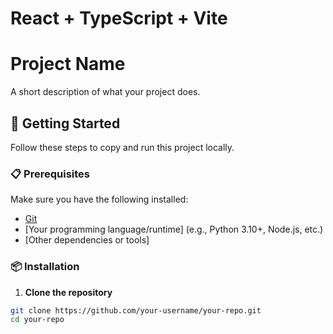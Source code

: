 # React + TypeScript + Vite

# Project Name

A short description of what your project does.

## 🚀 Getting Started

Follow these steps to copy and run this project locally.

### 📋 Prerequisites

Make sure you have the following installed:

- [Git](https://git-scm.com/)
- [Your programming language/runtime] (e.g., Python 3.10+, Node.js, etc.)
- [Other dependencies or tools]

### 📦 Installation

1. **Clone the repository**

```bash
git clone https://github.com/your-username/your-repo.git
cd your-repo

